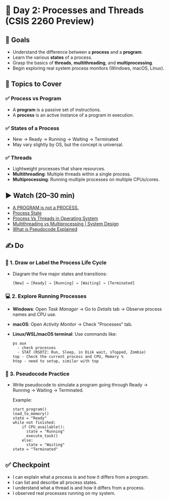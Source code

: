 # 📅 Day 2: Processes and Threads (CSIS 2260 Preview)

## 🎯 Goals

- Understand the difference between a **process** and a **program**.
- Learn the various **states** of a process.
- Grasp the basics of **threads**, **multithreading**, and **multiprocessing**.
- Begin exploring real system process monitors (Windows, macOS, Linux).

## 📘 Topics to Cover

### ✅ Process vs Program

- A **program** is a passive set of instructions.
- A **process** is an active instance of a program in execution.

### ✅ States of a Process

- New → Ready → Running → Waiting → Terminated
- May vary slightly by OS, but the concept is universal.

### ✅ Threads

- Lightweight processes that share resources.
- **Multithreading**: Multiple threads within a single process.
- **Multiprocessing**: Running multiple processes on multiple CPUs/cores.

## ▶️ Watch (20–30 min)

- [A PROGRAM is not a PROCESS.](https://www.youtube.com/watch?v=7ge7u5VUSbE)
- [Process State](https://www.youtube.com/watch?v=jZ_6PXoaoxo)
- [Process Vs Threads in Operating System](https://www.youtube.com/watch?v=ogRrL8ZjsVA)
- [Multithreading vs Multiprocessing | System Design](https://www.youtube.com/watch?v=PgDaJEjlBuI)
- [What is Pseudocode Explained](https://www.youtube.com/watch?v=qfckDdsEIq8)

## ✍️ Do

### 🧠 1. Draw or Label the Process Life Cycle

- Diagram the five major states and transitions:

  ```text
  [New] → [Ready] → [Running] → [Waiting] → [Terminated]
  ```

### 💻 2. Explore Running Processes

- **Windows**: Open _Task Manager_ → Go to _Details_ tab → Observe process names and CPU use.
- **macOS**: Open _Activity Monitor_ → Check “Processes” tab.
- **Linux/WSL/macOS terminal**: Use commands like:

  ```plaintext
  ps aux 
    - check processes 
    - STAT (RSDTZ: Run, Sleep, in Disk wait, sTopped, Zombie)
  top - Check the current process and CPU, Memory %
  htop - need to setup, similar with top
  ```

### 🧪 3. Pseudocode Practice

- Write pseudocode to simulate a program going through Ready → Running → Waiting → Terminated.

  Example:

  ```plaintext
  start_program()
  load_to_memory()
  state = "Ready"
  while not finished:
      if CPU_available():
        state = "Running"
        execute_task()
      else:
        state = "Waiting"
  state = "Terminated"
  ```

## ✅ Checkpoint

- I can explain what a process is and how it differs from a program.
- I can list and describe all process states.
- I understand what a thread is and how it differs from a process.
- I observed real processes running on my system.
